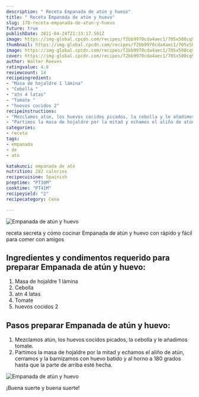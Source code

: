 ```yaml
---
description: " Receta Empanada de atún y huevo"
title: " Receta Empanada de atún y huevo"
slug: 178-receta-empanada-de-atun-y-huevo
future: true
publishDate: 2021-04-24T21:33:17.501Z
image: https://img-global.cpcdn.com/recipes/f2bb9970cda4aec1/705x500cq90/empanada-de-atun-y-huevo-foto-principal.jpg
thumbnail: https://img-global.cpcdn.com/recipes/f2bb9970cda4aec1/705x500cq90/empanada-de-atun-y-huevo-foto-principal.jpg
image: https://img-global.cpcdn.com/recipes/f2bb9970cda4aec1/705x500cq90/empanada-de-atun-y-huevo-foto-principal.jpg
cover: https://img-global.cpcdn.com/recipes/f2bb9970cda4aec1/705x500cq90/empanada-de-atun-y-huevo-foto-principal.jpg
author: Walter Reeves
ratingvalue: 4.8
reviewcount: 14
recipeingredient:
- "Masa de hojaldre 1 lámina"
- "Cebolla "
- "atn 4 latas"
- "Tomate "
- "huevos cocidos 2"
recipeinstructions:
- "Mezclamos atún, los huevos cocidos picados, la cebolla y le añadimos tomate."
- "Partimos la masa de hojaldre por la mitad y echamos el aliño de atún, cerramos y la barnizamos con huevo batido y al horno a 180 grados hasta que la parte de arriba esté hecha."
categories:
- receta
tags:
- empanada
- de
- atn

katakunci: empanada de atn 
nutrition: 282 calories
recipecuisine: Spainish
preptime: "PT30M"
cooktime: "PT41M"
recipeyield: "2"
recipecategory: Cena

---
```



![Empanada de atún y huevo](https://img-global.cpcdn.com/recipes/f2bb9970cda4aec1/705x500cq90/empanada-de-atun-y-huevo-foto-principal.jpg)

receta secreta y cómo cocinar Empanada de atún y huevo con rápido y fácil para comer con amigos

<!--inarticleads1-->

## Ingredientes y condimentos requerido para preparar Empanada de atún y huevo:

1. Masa de hojaldre 1 lámina
1. Cebolla 
1. atn 4 latas
1. Tomate 
1. huevos cocidos 2



<!--inarticleads2-->

## Pasos preparar Empanada de atún y huevo:

1. Mezclamos atún, los huevos cocidos picados, la cebolla y le añadimos tomate.
1. Partimos la masa de hojaldre por la mitad y echamos el aliño de atún, cerramos y la barnizamos con huevo batido y al horno a 180 grados hasta que la parte de arriba esté hecha.
<img src="https://img-global.cpcdn.com/steps/3dbf2d4a11b454f9/160x128cq70/foto-del-paso-2-de-la-receta-empanada-de-atun-y-huevo.jpg" alt="Empanada de atún y huevo">


¡Buena suerte y buena suerte!

